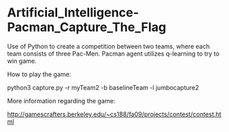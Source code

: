 # Artificial_Intelligence-Pacman_Capture_The_Flag
Use of Python to create a competition between two teams, where each team consists of three Pac-Men. Pacman agent utilizes q-learning to try to win game.

How to play the game:

python3 capture.py -r myTeam2 -b baselineTeam -l jumbocapture2

More information regarding the game:

http://gamescrafters.berkeley.edu/~cs188/fa09/projects/contest/contest.html
